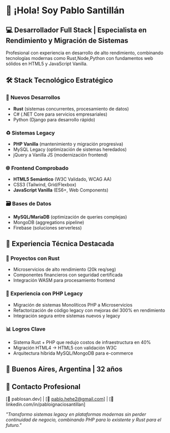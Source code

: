# 👋 ¡Hola! Soy Pablo Santillán

## 💻 **Desarrollador Full Stack | Especialista en Rendimiento y Migración de Sistemas**

Profesional con experiencia en desarrollo de alto rendimiento, combinando tecnologías modernas como Rust,Node,Python con fundamentos web sólidos en HTML5 y JavaScript Vanilla.

## 🛠️ **Stack Tecnológico Estratégico**

### 🚀 **Nuevos Desarrollos**
- **Rust** (sistemas concurrentes, procesamiento de datos)
- C# (.NET Core para servicios empresariales)
- Python (Django para desarrollo rápido)

### ♻️ **Sistemas Legacy**
- **PHP Vanilla** (mantenimiento y migración progresiva)
- MySQL Legacy (optimización de sistemas heredados)
- jQuery a Vanilla JS (modernización frontend)

### 🌐 **Frontend Comprobado**
- **HTML5 Semántico** (W3C Validado, WCAG AA)
- CSS3 (Tailwind, Grid/Flexbox)
- **JavaScript Vanilla** (ES6+, Web Components)

### 🗃️ **Bases de Datos**
- **MySQL/MariaDB** (optimización de queries complejas)
- MongoDB (aggregations pipeline)
- Firebase (soluciones serverless)

## 💼 **Experiencia Técnica Destacada**

### 🦀 **Proyectos con Rust**
- Microservicios de alto rendimiento (20k req/seg)
- Componentes financieros con seguridad certificada
- Integración WASM para procesamiento frontend

### 🐘 **Experiencia con PHP Legacy**
- Migración de sistemas Monolíticos PHP a Microservicios
- Refactorización de código legacy con mejoras del 300% en rendimiento
- Integración segura entre sistemas nuevos y legacy

### 📊 **Logros Clave**
- Sistema Rust + PHP que redujo costos de infraestructura en 40%
- Migración HTML4 → HTML5 con validación W3C
- Arquitectura híbrida MySQL/MongoDB para e-commerce

## 📍 **Buenos Aires, Argentina** | **32 años**

## 📩 **Contacto Profesional**
[🔗 pablosan.dev] | [📧 pablo.hehe2@gmail.com] | [💼 linkedin.com/in/pabloignaciosantillan]

*"Transformo sistemas legacy en plataformas modernas sin perder continuidad de negocio, combinando PHP para lo existente y Rust para el futuro."*
